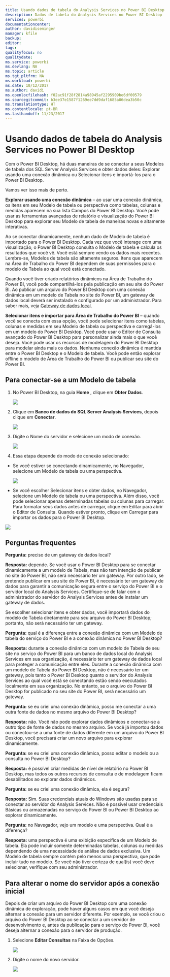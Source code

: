 ```yaml
---
title: Usando dados de tabela do Analysis Services no Power BI Desktop
description: Dados de tabela do Analysis Services no Power BI Desktop
services: powerbi
documentationcenter: 
author: davidiseminger
manager: kfile
backup: 
editor: 
tags: 
qualityfocus: no
qualitydate: 
ms.service: powerbi
ms.devlang: NA
ms.topic: article
ms.tgt_pltfrm: NA
ms.workload: powerbi
ms.date: 10/12/2017
ms.author: davidi
ms.openlocfilehash: f02ac91f28f2814a98945af2295909be6df00579
ms.sourcegitcommit: b3ee37e1587f1269ee7dd9daf1685a06dea3b50c
ms.translationtype: HT
ms.contentlocale: pt-BR
ms.lasthandoff: 11/23/2017
---
```

# <a name="using-analysis-services-tabular-data-in-power-bi-desktop"></a>Usando dados de tabela do Analysis Services no Power BI Desktop
Com o Power BI Desktop, há duas maneiras de se conectar a seus Modelos de tabela dos SQL Server Analysis Services e obter dados deles: Explorar usando uma conexão dinâmica ou Selecionar itens e importá-los para o Power BI Desktop.

Vamos ver isso mais de perto.

**Explorar usando uma conexão dinâmica** – ao usar uma conexão dinâmica, os itens em seu Modelo de tabela ou perspectiva como tabelas, colunas e medidas aparecem na sua lista Campos do Power BI Desktop. Você pode usar as ferramentas avançadas de relatório e visualização do Power BI Desktop para explorar seu Modelo de tabela de maneiras novas e altamente interativas.

Ao se conectar dinamicamente, nenhum dado de Modelo de tabela é importado para o Power BI Desktop. Cada vez que você interage com uma visualização, o Power BI Desktop consulta o Modelo de tabela e calcula os resultados que você vê. Você está sempre vendo os dados mais recentes. Lembre-se, Modelos de tabela são altamente seguros. Itens que aparecem na Área de Trabalho do Power BI dependem de suas permissões para o modelo de Tabela ao qual você está conectado.

Quando você tiver criado relatórios dinâmicos na Área de Trabalho do Power BI, você pode compartilhá-los pela publicação em seu site do Power BI. Ao publicar um arquivo do Power BI Desktop com uma conexão dinâmica em um modelo de Tabela no site do Power BI, um gateway de dados local deverá ser instalado e configurado por um administrador. Para saber mais, veja [Gateway de dados local](service-gateway-onprem.md).

**Selecionar itens e importar para Área de Trabalho do Power BI** – quando você se conecta com essa opção, você pode selecionar itens como tabelas, colunas e medidas em seu Modelo de tabela ou perspectiva e carregá-los em um modelo do Power BI Desktop. Você pode usar o Editor de Consulta avançado do Power BI Desktop para personalizar ainda mais o que você deseja. Você pode usar os recursos de modelagem do Power BI Desktop para modelar ainda mais os dados. Nenhuma conexão dinâmica é mantida entre o Power BI Desktop e o Modelo de tabela. Você pode então explorar offline o modelo de Área de Trabalho do Power BI ou publicar seu site do Power BI.

## <a name="to-connect-to-a-tabular-model"></a>Para conectar-se a um Modelo de tabela
1. No Power BI Desktop, na guia **Home** , clique em **Obter Dados**.
   
   ![](media/desktop-analysis-services-tabular-data/pbid_sqlas_getdata.png)
2. Clique em **Banco de dados do SQL Server Analysis Services**, depois clique em **Conectar**.
   
   ![](media/desktop-analysis-services-tabular-data/pbid_sqlas_getdata_as.png)
3. Digite o Nome do servidor e selecione um modo de conexão. 
   
   ![](media/desktop-analysis-services-tabular-data/pbid_sqlas_getdata_as_server.png)
4. Essa etapa depende do modo de conexão selecionado:

* Se você estiver se conectando dinamicamente, no Navegador, selecione um Modelo de tabela ou uma perspectiva.
  
  ![](media/desktop-analysis-services-tabular-data/pbid_sqlas_getdata_as_live.png)
* Se você escolher Selecionar itens e obter dados, no Navegador, selecione um Modelo de tabela ou uma perspectiva. Além disso, você pode selecionar apenas determinadas tabelas ou colunas para carregar. Para formatar seus dados antes de carregar, clique em Editar para abrir o Editor de Consulta. Quando estiver pronto, clique em Carregar para importar os dados para o Power BI Desktop.

![](media/desktop-analysis-services-tabular-data/pbid_sqlas_getdata_as_select.png)

## <a name="frequently-asked-questions"></a>Perguntas frequentes
**Pergunta:** preciso de um gateway de dados local?

**Resposta:** depende. Se você usar o Power BI Desktop para se conectar dinamicamente a um modelo de Tabela, mas não tem intenção de publicar no site do Power BI, não será necessário ter um gateway. Por outro lado, se pretende publicar em seu site do Power BI, é necessário ter um gateway de dados para garantir a comunicação segura entre o serviço do Power BI e o servidor local do Analysis Services. Certifique-se de falar com o administrador do servidor do Analysis Services antes de instalar um gateway de dados.

Se escolher selecionar itens e obter dados, você importará dados do modelo de Tabela diretamente para seu arquivo do Power BI Desktop; portanto, não será necessário ter um gateway.

**Pergunta:** qual é a diferença entre a conexão dinâmica com um Modelo de tabela do serviço do Power BI e a conexão dinâmica no Power BI Desktop?

**Resposta:** durante a conexão dinâmica com um modelo de Tabela de seu site no serviço do Power BI para um banco de dados local do Analysis Services em sua organização, é necessário ter um gateway de dados local para proteger a comunicação entre eles. Durante a conexão dinâmica com um modelo de Tabela do Power BI Desktop, não é necessário ter um gateway, pois tanto o Power BI Desktop quanto o servidor do Analysis Services ao qual você está se conectando estão sendo executados localmente em sua organização. No entanto, se o arquivo do Power BI Desktop for publicado no seu site do Power BI, será necessário um gateway.

**Pergunta:** se eu criei uma conexão dinâmica, posso me conectar a uma outra fonte de dados no mesmo arquivo do Power BI Desktop?

**Resposta:** não. Você não pode explorar dados dinâmicos e conectar-se a outro tipo de fonte de dados no mesmo arquivo. Se você já importou dados ou conectou-se a uma fonte de dados diferente em um arquivo do Power BI Desktop, você precisará criar um novo arquivo para explorar dinamicamente.

**Pergunta:** se eu criei uma conexão dinâmica, posso editar o modelo ou a consulta no Power BI Desktop?

**Resposta:** é possível criar medidas de nível de relatório no Power BI Desktop, mas todos os outros recursos de consulta e de modelagem ficam desabilitados ao explorar dados dinâmicos.

**Pergunta:** se eu criei uma conexão dinâmica, ela é segura?

**Resposta:** Sim. Suas credenciais atuais do Windows são usadas para se conectar ao servidor do Analysis Services. Não é possível usar credenciais Básicas ou armazenadas no serviço do Power BI ou Power BI Desktop ao explorar dinamicamente.

**Pergunta:** no Navegador, vejo um modelo e uma perspectiva. Qual é a diferença?

**Resposta:** uma perspectiva é uma exibição específica de um Modelo de tabela. Ela pode incluir somente determinadas tabelas, colunas ou medidas dependendo de uma necessidade de análise de dados exclusiva. Um Modelo de tabela sempre contém pelo menos uma perspectiva, que pode incluir tudo no modelo. Se você não tiver certeza de qual(is) você deve selecionar, verifique com seu administrador.

## <a name="to-change-the-server-name-after-initial-connection"></a>Para alterar o nome do servidor após a conexão inicial
Depois de criar um arquivo do Power BI Desktop com uma conexão dinâmica de exploração, pode haver alguns casos em que você deseja alternar a conexão para um servidor diferente. Por exemplo, se você criou o arquivo do Power BI Desktop ao se conectar a um servidor de desenvolvimento e, antes da publicação para o serviço do Power BI, você deseja alternar a conexão para o servidor de produção.

1. Selecione **Editar Consultas** na Faixa de Opções.
   
   ![](media/desktop-analysis-services-tabular-data/pbid_sqlas_chname_editquery.png)
2. Digite o nome do novo servidor.
   
   ![](media/desktop-analysis-services-tabular-data/pbid_sqlas_chname_dialog.png)

